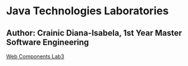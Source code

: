 # Java Technologies Laboratories
## Author: Crainic Diana-Isabela, 1st Year Master Software Engineering

[Web Components Lab3](https://profs.info.uaic.ro/~acf/tj/labs/lab_03.html)
